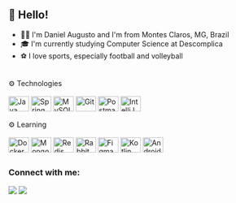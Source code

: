 ## 👋 Hello!

- 👦🏽 I'm Daniel Augusto and I'm from Montes Claros, MG, Brazil
- 🎓 I'm currently studying Computer Science at Descomplica
- ⚽ I love sports, especially football and volleyball

<div style="display: inline_block"><br>
 ⚙️ Technologies
  <br> <br>
  <a href="https://www.java.com/pt-BR/"><img align="center" alt="Java" height="30" width="40" src="https://cdn.jsdelivr.net/gh/devicons/devicon/icons/java/java-original.svg"></a>
  <a href="https://spring.io/"><img align="center" alt="Spring Framework" height="30" width="40" src="https://cdn.jsdelivr.net/gh/devicons/devicon/icons/spring/spring-original.svg"></a>
  <a href="https://www.mysql.com/"><img align="center" alt="MySQL" height="30" width="40" src="https://cdn.jsdelivr.net/gh/devicons/devicon/icons/mysql/mysql-original.svg"></a>
  <a href="https://git-scm.com/"><img align="center" alt="Git" height="30" width="40" src="https://cdn.jsdelivr.net/gh/devicons/devicon/icons/git/git-original.svg"></a>
  <a href="https://www.postman.com/"><img align="center" alt="Postman" height="30" width="40" src="https://www.svgrepo.com/show/354202/postman-icon.svg"></a>
  <a href="https://www.jetbrains.com/idea/"><img align="center" alt="IntelliJ Idea" height="30" width="40" src="https://cdn.jsdelivr.net/gh/devicons/devicon/icons/intellij/intellij-original.svg"></a>
</div>

<div style="display: inline_block"><br>
  ⚙️ Learning
  <br> <br>
  <a href="https://www.docker.com/"><img align="center" alt="Docker" height="30" width="40" src="https://cdn.jsdelivr.net/gh/devicons/devicon/icons/docker/docker-original.svg"></a>
  <a href="https://www.mongodb.com/"><img align="center" alt="MongoDB" height="30" width="40" src="https://cdn.jsdelivr.net/gh/devicons/devicon/icons/mongodb/mongodb-original.svg"></a>
  <a href="https://redis.io/"><img align="center" alt="Redis" height="30" width="40" src="https://cdn.jsdelivr.net/gh/devicons/devicon/icons/redis/redis-original.svg"></a>
  <a href="https://www.rabbitmq.com/"><img align="center" alt="RabbitMQ" height="30" width="40" src="https://www.vectorlogo.zone/logos/rabbitmq/rabbitmq-icon.svg"></a>
  <a href="https://www.figma.com/"><img align="center" alt="Figma" height="30" width="40" src="https://cdn.jsdelivr.net/gh/devicons/devicon/icons/figma/figma-original.svg"></a>
  <a href="https://kotlinlang.org/"><img align="center" alt="Kotlin" height="30" width="40" src="https://cdn.jsdelivr.net/gh/devicons/devicon/icons/kotlin/kotlin-original.svg"></a>
  <a href="https://developer.android.com/studio"><img align="center" alt="Android Studio" height="30" width="40" src="https://cdn.jsdelivr.net/gh/devicons/devicon/icons/androidstudio/androidstudio-original.svg"></a>
</div>
  
##
  
### Connect with me: 
<div> 
    <a href = "https://www.linkedin.com/in/daniel-augusto-nunes/"><img src="https://img.shields.io/badge/LinkedIn-0077B5?style=for-the-badge&logo=linkedin&logoColor=white"></a>
  <a href = "mailto:danielpn23@outlook.com"><img src="https://img.shields.io/badge/Microsoft_Outlook-0078D4?style=for-the-badge&logo=microsoft-outlook&logoColor=white"></a>
</div>
